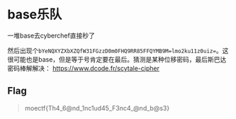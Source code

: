 # base乐队

一堆base去cyberchef直接秒了

然后出现个`bYeNQXYZXbXZQfW31FGzzD0m0FHQ9RR85FFQYMB9M=lmo2ku11z0uiz=`。这很可能也是base，但是等于号肯定要在最后。猜测是某种位移密码，最后斯巴达密码棒解解决： https://www.dcode.fr/scytale-cipher

## Flag
> moectf{Th4_6@nd_1nc1ud45_F3nc4_@nd_b@s3}